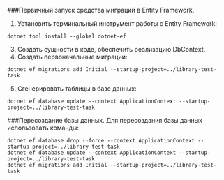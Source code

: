 ###Первичный запуск средства миграций в Entity Framework.
1. Установить терминальный инструмент работы с Entity Framework:
```
dotnet tool install --global dotnet-ef
```
3. Создать сущности в коде, обеспечить реализацию DbContext.
4. Создать первоначальные миграции:
```
dotnet ef migrations add Initial --startup-project=../library-test-task
```
5. Сгенерировать таблицы в базе данных: 
```
dotnet ef database update --context ApplicationContext --startup-project=../library-test-task
```

###Пересоздание базы данных.
Для пересоздания базы данных использовать команды:
```
dotnet ef database drop --force --context ApplicationContext --startup-project=../library-test-task
dotnet ef database update --context ApplicationContext --startup-project=../library-test-task
dotnet ef migrations add Initial --startup-project=../library-test-task
```